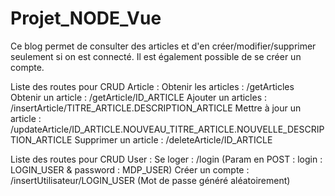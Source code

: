 # Projet_NODE_Vue

Ce blog permet de consulter des articles et d'en créer/modifier/supprimer seulement si on est connecté.
Il est également possible de se créer un compte.

Liste des routes pour CRUD Article : 
  Obtenir les articles : /getArticles
  Obtenir un article : /getArticle/ID_ARTICLE
  Ajouter un articles : /insertArticle/TITRE_ARTICLE.DESCRIPTION_ARTICLE
  Mettre à jour un article : /updateArticle/ID_ARTICLE.NOUVEAU_TITRE_ARTICLE.NOUVELLE_DESCRIPTION_ARTICLE
  Supprimer un article : /deleteArticle/ID_ARTICLE

Liste des routes pour CRUD User : 
    Se loger : /login (Param en POST : login : LOGIN_USER & password : MDP_USER)
    Créer un compte : /insertUtilisateur/LOGIN_USER (Mot de passe généré aléatoirement)